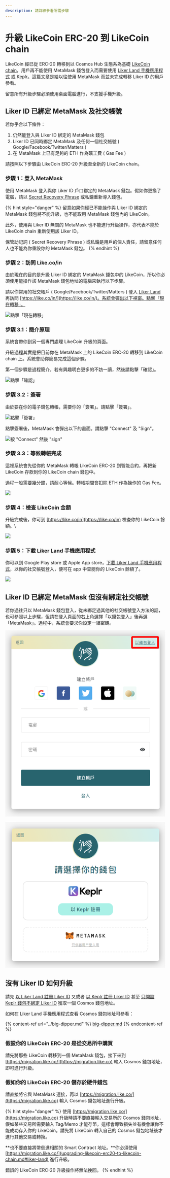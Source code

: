 ```yaml
---
description: 請詳細參看所需步驟
---
```


# 升級 LikeCoin ERC-20 到 LikeCoin chain

LikeCoin 經已從 ERC-20 轉移到以 Cosmos Hub 生態系為基礎 [LikeCoin chain](../../governance/likecoin-chain.md)，用戶再不能使用 MetaMask 錢包登入而需要使用 [Liker Land 手機應用程式](https://liker.land/getapp) 或 Keplr。這篇文章是給以往使用 MetaMask 而並未完成轉移 Liker ID 的用戶參看。

留意所有升級步驟必須使用桌面電腦進行，不支援手機升級。

## Liker ID 已綁定 MetaMask 及社交帳號

若你乎合以下條件：

1. 仍然能登入與 Liker ID 綁定的 MetaMask 錢包
2. Liker ID 已同時綁定 MetaMask 及任何一個社交帳號 ( Google/Facebook/Twitter/Matters )
3. 在 MetaMask 上已有足夠的 ETH 作為礦工費 ( Gas Fee )

請按照以下步驟由 LikeCoin ERC-20 升級至全新的 LikeCoin chain。

### 步驟 1：登入 MetaMask

使用 MetaMask 登入與你 Liker ID 戶口綁定的 MetaMask 錢包。假如你更換了電腦，請以 [Secret Recovery Phrase](https://community.metamask.io/t/what-is-a-secret-recovery-phrase-and-how-to-keep-your-crypto-wallet-secure/3440) 或私鑰重新導入錢包。

{% hint style="danger" %}
留意如果你經已不能操作與 Liker ID 綁定的 MetaMask 錢包將不能升級，也不能取用 MetaMask 錢包內的 LikeCoin。

此外，使用與 Liker ID 無關的 MetaMask 也不能進行升級操作，亦代表不能於 LikeCoin chain 重新使用該 Liker ID。

保管助記詞 ( Secret Recovery Phrase ) 或私鑰是用戶的個人責任，請留意任何人也不能為你重設你的 MetaMask 錢包。
{% endhint %}

### 步驟 2：訪問 Like.co/in <a href="1-likecoin" id="1-likecoin"></a>

由於現在的目的是升級 Liker ID 綁定的 MetaMask 錢包中的 LikeCoin，所以你必須使用能操作該 MetaMask 錢包地址的電腦來執行以下步驟。

請以你常用的社交帳戶 ( Google/Facebook/Twitter/Matters ) 登入 [Liker Land](https://liker.land) 再訪問 [https://like.co/in/](https://like.co/in/)。系統會彈出以下視窗。點擊「現在轉移」。

![點擊「現在轉移」](../../../.gitbook/assets/likecoin-migration-1.png)

### 步驟 3.1：簡介原理

系統會帶你到另一個專門處理 LikeCoin 升級的頁面。

升級過程其實是把目前你在 MetaMask 上的 LikeCoin ERC-20 轉移到 LikeCoin chain 上。系統會助你簡易完成這個步驟。

第一個步驟是過程簡介，若有興趣明白更多的不妨一讀，然後請點擊「確認」。

![點擊「確認」](../../../.gitbook/assets/likecoin-migration-2.png)

### 步驟 3.2：簽署 <a href="22" id="22"></a>

由於要在你的電子錢包轉帳，需要你的「簽署」。請點擊「簽署」。

![點擊「簽署」](../../../.gitbook/assets/likecoin-migration-3.png)

點擊簽署後，MetaMask 會彈出以下的畫面。請點擊 "Connect" 及 "Sign"。

![按 "Connect" 然後 "sign"](../../../.gitbook/assets/likecoin-migration-4.png)

### 步驟 3.3：等候轉帳完成

這裡系統會先從你的 MetaMask 轉帳 LikeCoin ERC-20 到智能合約，再把新 LikeCoin 存款到你的 LikeCoin chain 錢包中。

過程一般需要幾分鐘，請耐心等候。轉帳期間會扣除 ETH 作為操作的 Gas Fee。

![](../../../.gitbook/assets/likecoin-migration-5.png)

### 步驟 4：檢查 LikeCoin 金額 <a href="step-3-check-your-likecoin-balance" id="step-3-check-your-likecoin-balance"></a>

 升級完成後，你可到 [https://like.co/in](https://like.co/in) 檢查你的 LikeCoin 餘額。\


![](../../../.gitbook/assets/likecoin-migration-6.png)

### 步驟 5：下載 Liker Land 手機應用程式 <a href="liker-land" id="liker-land"></a>

你可以到 Google Play store 或 Apple App store，[下載 Liker Land 手機應用程式](https://liker.land/getapp)，以你的社交帳號登入，便可在 app 中查閱你的 LikeCoin 餘額了。

![](../../../.gitbook/assets/likecoin-migration-7.png)

## Liker ID 已綁定 MetaMask 但沒有綁定社交帳號

若你過往只以 MetaMask 錢包登入，從未綁定過其他的社交帳號登入方法的話，也可參照以上步驟，但請在登入頁面的右上角選擇「以錢包登入」後再選「MetaMask」。過程中，系統會要求你設定一組密碼。[
](https://matters.news/@likecoin/my-eth-shop%E5%B0%87%E6%94%AF%E6%8F%B4%E6%96%B0%E7%89%88%E6%9C%AC%E7%9A%84like-coin-zdpuAwgQLCHC7afNfU6Cn7EuUeLT6MKUTptUGj5i9jgqPt6Kj)

![](../../../.gitbook/assets/keplr-liker-id-01.png)

![](../../../.gitbook/assets/keplr-liker-id-02.png)

## 沒有 Liker ID 如何升級

請先 [以 Liker Land 註冊 Liker ID](../../../user-guide/liker-id/register.md) 又或者 [以 Keplr 註冊 Liker ID](../../../user-guide/liker-id/register-with-keplr.md) 甚至 [只開設 Keplr 錢包不綁定 Liker ID](../keplr.md) 獲取一個 Cosmos 錢包地址。

如何在 Liker Land 手機應用程式查看  Cosmos 錢包地址可參看：

{% content-ref url="../big-dipper.md" %}
[big-dipper.md](../big-dipper.md)
{% endcontent-ref %}

### 假設你的 LikeCoin ERC-20 是從交易所中購買

請先將那些 LikeCoin 轉移到一個 MetaMask 錢包，接下來到 [https://migration.like.co/](https://migration.like.co) 輸入 Cosmos 錢包地址，即可進行升級。

### 假如你的 LikeCoin ERC-20 儲存於硬件錢包

請直接將它與 MetaMask 連接，再以 [https://migration.like.co/](https://migration.like.co) 輸入 Cosmos 錢包地址進行升級。

{% hint style="danger" %}
使用 [https://migration.like.co/](https://migration.like.co) 升級時請不要直接輸入交易所的 Cosmos 錢包地址，假如某些交易所需要輸入 Tag/Memo 才能存幣，這樣會導致損失並有機會讓你不能成功存入你的 LikeCoin。請先將 LikeCoin 轉入自己的 Cosmos 錢包地址後才進行其他交易或轉換。

**也不要直接將幣倒進相關的 Smart Contract 地址。**你必須使用 [https://migration.like.co/](upgrading-likecoin-erc20-to-likecoin-chain.md#liker-land) 進行升級。

錯誤的 LikeCoin ERC-20 升級操作將無法挽回。
{% endhint %}
